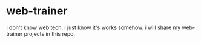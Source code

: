 # web-trainer
i don't know web tech, i just know it's works somehow. i will share my web-trainer projects in this repo.
